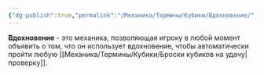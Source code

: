 ```yaml
---
{"dg-publish":true,"permalink":"/Механика/Термины/Кубики/Вдохновение/","noteIcon":"","created":"2025-09-03T17:43:52.546+03:00","updated":"2025-09-24T17:47:48.337+03:00"}
---
```



**Вдохновение** - это механика, позволяющая игроку в любой момент объявить о том, что он использует вдохновение, чтобы автоматически пройти любую [[Механика/Термины/Кубики/Броски кубиков на удачу\|проверку]].